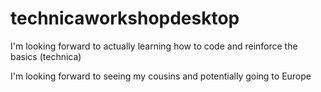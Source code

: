 # technicaworkshopdesktop

I'm looking forward to actually learning how to code and reinforce the basics (technica)

I'm looking forward to seeing my cousins and potentially going to Europe